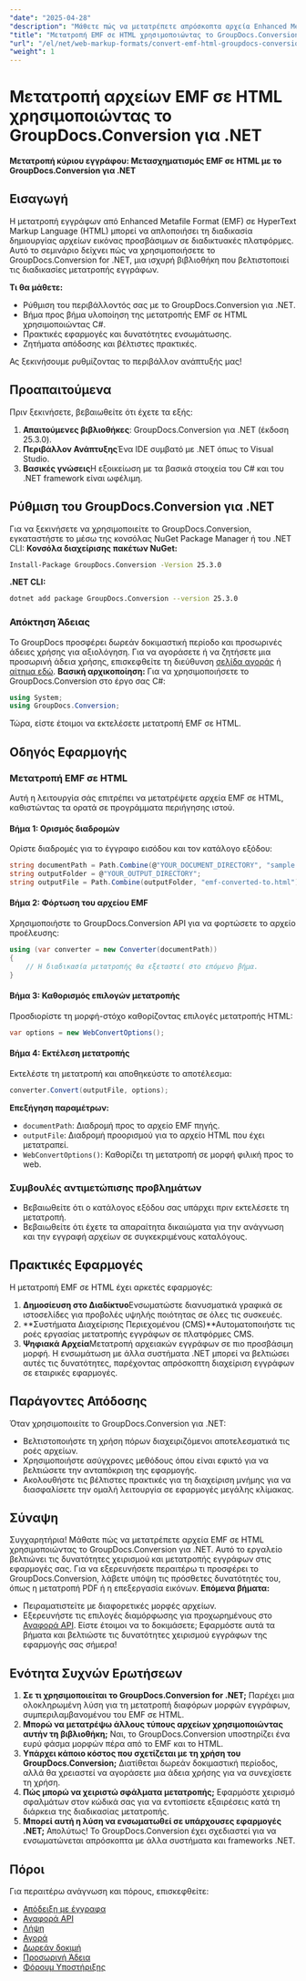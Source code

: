 ```yaml
---
"date": "2025-04-28"
"description": "Μάθετε πώς να μετατρέπετε απρόσκοπτα αρχεία Enhanced Metafile Format (EMF) σε HTML χρησιμοποιώντας το GroupDocs.Conversion για .NET με αυτόν τον ολοκληρωμένο οδηγό."
"title": "Μετατροπή EMF σε HTML χρησιμοποιώντας το GroupDocs.Conversion για .NET® - Οδηγός βήμα προς βήμα"
"url": "/el/net/web-markup-formats/convert-emf-html-groupdocs-conversion-net/"
"weight": 1
---
```


# Μετατροπή αρχείων EMF σε HTML χρησιμοποιώντας το GroupDocs.Conversion για .NET
**Μετατροπή κύριου εγγράφου: Μετασχηματισμός EMF σε HTML με το GroupDocs.Conversion για .NET**
## Εισαγωγή
Η μετατροπή εγγράφων από Enhanced Metafile Format (EMF) σε HyperText Markup Language (HTML) μπορεί να απλοποιήσει τη διαδικασία δημιουργίας αρχείων εικόνας προσβάσιμων σε διαδικτυακές πλατφόρμες. Αυτό το σεμινάριο δείχνει πώς να χρησιμοποιήσετε το GroupDocs.Conversion for .NET, μια ισχυρή βιβλιοθήκη που βελτιστοποιεί τις διαδικασίες μετατροπής εγγράφων. 

**Τι θα μάθετε:**
- Ρύθμιση του περιβάλλοντός σας με το GroupDocs.Conversion για .NET.
- Βήμα προς βήμα υλοποίηση της μετατροπής EMF σε HTML χρησιμοποιώντας C#.
- Πρακτικές εφαρμογές και δυνατότητες ενσωμάτωσης.
- Ζητήματα απόδοσης και βέλτιστες πρακτικές.

Ας ξεκινήσουμε ρυθμίζοντας το περιβάλλον ανάπτυξής μας!
## Προαπαιτούμενα
Πριν ξεκινήσετε, βεβαιωθείτε ότι έχετε τα εξής:
1. **Απαιτούμενες βιβλιοθήκες**: GroupDocs.Conversion για .NET (έκδοση 25.3.0).
2. **Περιβάλλον Ανάπτυξης**Ένα IDE συμβατό με .NET όπως το Visual Studio.
3. **Βασικές γνώσεις**Η εξοικείωση με τα βασικά στοιχεία του C# και του .NET framework είναι ωφέλιμη.
## Ρύθμιση του GroupDocs.Conversion για .NET
Για να ξεκινήσετε να χρησιμοποιείτε το GroupDocs.Conversion, εγκαταστήστε το μέσω της κονσόλας NuGet Package Manager ή του .NET CLI:
**Κονσόλα διαχείρισης πακέτων NuGet:**
```bash
Install-Package GroupDocs.Conversion -Version 25.3.0
```
**.NET CLI:**
```bash
dotnet add package GroupDocs.Conversion --version 25.3.0
```
### Απόκτηση Άδειας
Το GroupDocs προσφέρει δωρεάν δοκιμαστική περίοδο και προσωρινές άδειες χρήσης για αξιολόγηση. Για να αγοράσετε ή να ζητήσετε μια προσωρινή άδεια χρήσης, επισκεφθείτε τη διεύθυνση [σελίδα αγοράς](https://purchase.groupdocs.com/buy) ή [αίτημα εδώ](https://purchase.groupdocs.com/temporary-license/).
**Βασική αρχικοποίηση:**
Για να χρησιμοποιήσετε το GroupDocs.Conversion στο έργο σας C#:
```csharp
using System;
using GroupDocs.Conversion;
```
Τώρα, είστε έτοιμοι να εκτελέσετε μετατροπή EMF σε HTML.
## Οδηγός Εφαρμογής
### Μετατροπή EMF σε HTML
Αυτή η λειτουργία σάς επιτρέπει να μετατρέψετε αρχεία EMF σε HTML, καθιστώντας τα ορατά σε προγράμματα περιήγησης ιστού.
#### Βήμα 1: Ορισμός διαδρομών
Ορίστε διαδρομές για το έγγραφο εισόδου και τον κατάλογο εξόδου:
```csharp
string documentPath = Path.Combine(@"YOUR_DOCUMENT_DIRECTORY", "sample.emf");
string outputFolder = @"YOUR_OUTPUT_DIRECTORY";
string outputFile = Path.Combine(outputFolder, "emf-converted-to.html");
```
#### Βήμα 2: Φόρτωση του αρχείου EMF
Χρησιμοποιήστε το GroupDocs.Conversion API για να φορτώσετε το αρχείο προέλευσης:
```csharp
using (var converter = new Converter(documentPath))
{
    // Η διαδικασία μετατροπής θα εξεταστεί στο επόμενο βήμα.
}
```
#### Βήμα 3: Καθορισμός επιλογών μετατροπής
Προσδιορίστε τη μορφή-στόχο καθορίζοντας επιλογές μετατροπής HTML:
```csharp
var options = new WebConvertOptions();
```
#### Βήμα 4: Εκτέλεση μετατροπής
Εκτελέστε τη μετατροπή και αποθηκεύστε το αποτέλεσμα:
```csharp
converter.Convert(outputFile, options);
```
**Επεξήγηση παραμέτρων:**
- `documentPath`: Διαδρομή προς το αρχείο EMF πηγής.
- `outputFile`: Διαδρομή προορισμού για το αρχείο HTML που έχει μετατραπεί.
- `WebConvertOptions()`: Καθορίζει τη μετατροπή σε μορφή φιλική προς το web.
### Συμβουλές αντιμετώπισης προβλημάτων
- Βεβαιωθείτε ότι ο κατάλογος εξόδου σας υπάρχει πριν εκτελέσετε τη μετατροπή.
- Βεβαιωθείτε ότι έχετε τα απαραίτητα δικαιώματα για την ανάγνωση και την εγγραφή αρχείων σε συγκεκριμένους καταλόγους.
## Πρακτικές Εφαρμογές
Η μετατροπή EMF σε HTML έχει αρκετές εφαρμογές:
1. **Δημοσίευση στο Διαδίκτυο**Ενσωματώστε διανυσματικά γραφικά σε ιστοσελίδες για προβολές υψηλής ποιότητας σε όλες τις συσκευές.
2. **Συστήματα Διαχείρισης Περιεχομένου (CMS)**Αυτοματοποιήστε τις ροές εργασίας μετατροπής εγγράφων σε πλατφόρμες CMS.
3. **Ψηφιακά Αρχεία**Μετατροπή αρχειακών εγγράφων σε πιο προσβάσιμη μορφή.
Η ενσωμάτωση με άλλα συστήματα .NET μπορεί να βελτιώσει αυτές τις δυνατότητες, παρέχοντας απρόσκοπτη διαχείριση εγγράφων σε εταιρικές εφαρμογές.
## Παράγοντες Απόδοσης
Όταν χρησιμοποιείτε το GroupDocs.Conversion για .NET:
- Βελτιστοποιήστε τη χρήση πόρων διαχειριζόμενοι αποτελεσματικά τις ροές αρχείων.
- Χρησιμοποιήστε ασύγχρονες μεθόδους όπου είναι εφικτό για να βελτιώσετε την ανταπόκριση της εφαρμογής.
- Ακολουθήστε τις βέλτιστες πρακτικές για τη διαχείριση μνήμης για να διασφαλίσετε την ομαλή λειτουργία σε εφαρμογές μεγάλης κλίμακας.
## Σύναψη
Συγχαρητήρια! Μάθατε πώς να μετατρέπετε αρχεία EMF σε HTML χρησιμοποιώντας το GroupDocs.Conversion για .NET. Αυτό το εργαλείο βελτιώνει τις δυνατότητες χειρισμού και μετατροπής εγγράφων στις εφαρμογές σας. Για να εξερευνήσετε περαιτέρω τι προσφέρει το GroupDocs.Conversion, λάβετε υπόψη τις πρόσθετες δυνατότητές του, όπως η μετατροπή PDF ή η επεξεργασία εικόνων.
**Επόμενα βήματα:**
- Πειραματιστείτε με διαφορετικές μορφές αρχείων.
- Εξερευνήστε τις επιλογές διαμόρφωσης για προχωρημένους στο [Αναφορά API](https://reference.groupdocs.com/conversion/net/).
Είστε έτοιμοι να το δοκιμάσετε; Εφαρμόστε αυτά τα βήματα και βελτιώστε τις δυνατότητες χειρισμού εγγράφων της εφαρμογής σας σήμερα!
## Ενότητα Συχνών Ερωτήσεων
1. **Σε τι χρησιμοποιείται το GroupDocs.Conversion for .NET;**
   Παρέχει μια ολοκληρωμένη λύση για τη μετατροπή διαφόρων μορφών εγγράφων, συμπεριλαμβανομένου του EMF σε HTML.
2. **Μπορώ να μετατρέψω άλλους τύπους αρχείων χρησιμοποιώντας αυτήν τη βιβλιοθήκη;**
   Ναι, το GroupDocs.Conversion υποστηρίζει ένα ευρύ φάσμα μορφών πέρα από το EMF και το HTML.
3. **Υπάρχει κάποιο κόστος που σχετίζεται με τη χρήση του GroupDocs.Conversion;**
   Διατίθεται δωρεάν δοκιμαστική περίοδος, αλλά θα χρειαστεί να αγοράσετε μια άδεια χρήσης για να συνεχίσετε τη χρήση.
4. **Πώς μπορώ να χειριστώ σφάλματα μετατροπής;**
   Εφαρμόστε χειρισμό σφαλμάτων στον κώδικά σας για να εντοπίσετε εξαιρέσεις κατά τη διάρκεια της διαδικασίας μετατροπής.
5. **Μπορεί αυτή η λύση να ενσωματωθεί σε υπάρχουσες εφαρμογές .NET;**
   Απολύτως! Το GroupDocs.Conversion έχει σχεδιαστεί για να ενσωματώνεται απρόσκοπτα με άλλα συστήματα και frameworks .NET.
## Πόροι
Για περαιτέρω ανάγνωση και πόρους, επισκεφθείτε:
- [Απόδειξη με έγγραφα](https://docs.groupdocs.com/conversion/net/)
- [Αναφορά API](https://reference.groupdocs.com/conversion/net/)
- [Λήψη](https://releases.groupdocs.com/conversion/net/)
- [Αγορά](https://purchase.groupdocs.com/buy)
- [Δωρεάν δοκιμή](https://releases.groupdocs.com/conversion/net/)
- [Προσωρινή Άδεια](https://purchase.groupdocs.com/temporary-license/)
- [Φόρουμ Υποστήριξης](https://forum.groupdocs.com/c/conversion/10)